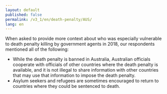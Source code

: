 ```yaml
---
layout: default
published: false
permalink: /v3_1/en/death-penalty/AUS/
lang: en
---
```


When asked to provide more context about who was especially vulnerable to death penalty killing by government agents in 2018, our respondents mentioned all of the following:
-	While the death penalty is banned in Australia, Australian officials cooperate with officials of other countries where the death penalty is available, and it is not illegal to share information with other countries that may use that information to impose the death penalty.
-	Asylum seekers and refugees are sometimes encouraged to return to countries where they could be sentenced to death.


